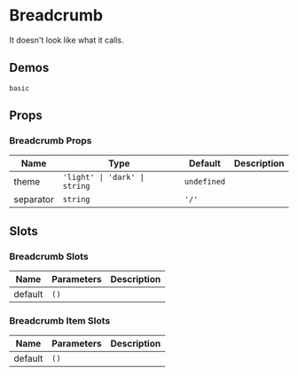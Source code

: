 # Breadcrumb
It doesn't look like what it calls.
## Demos
```demo
basic
```
## Props
### Breadcrumb Props
|Name|Type|Default|Description|
|-|-|-|-|
|theme|`'light' \| 'dark' \| string`|`undefined`||
|separator|`string`|`'/'`||

## Slots
### Breadcrumb Slots
|Name|Parameters|Description|
|-|-|-|
|default|`()`||

### Breadcrumb Item Slots
|Name|Parameters|Description|
|-|-|-|
|default|`()`||
